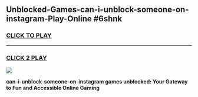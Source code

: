 
## Unblocked-Games-can-i-unblock-someone-on-instagram-Play-Online #6shnk
<h3>
<a href="https://news.freeplayer.one?title=can-i-unblock-someone-on-instagram&ref=3">CLICK TO PLAY</a></h3>
<hr>

<h3>
<a href="https://news.freeplayer.one?title=can-i-unblock-someone-on-instagram&ref=3">CLICK 2 PLAY</a>
  
</h3>

<a href="https://news.freeplayer.one?title=can-i-unblock-someone-on-instagram&ref=3"><img src="https://clearcache.store/games.png"></a>


**can-i-unblock-someone-on-instagram games unblocked: Your Gateway to Fun and Accessible Online Gaming**
